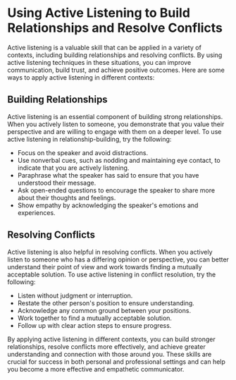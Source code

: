 Using Active Listening to Build Relationships and Resolve Conflicts
===============================================================================================================================

Active listening is a valuable skill that can be applied in a variety of contexts, including building relationships and resolving conflicts. By using active listening techniques in these situations, you can improve communication, build trust, and achieve positive outcomes. Here are some ways to apply active listening in different contexts:

Building Relationships
----------------------

Active listening is an essential component of building strong relationships. When you actively listen to someone, you demonstrate that you value their perspective and are willing to engage with them on a deeper level. To use active listening in relationship-building, try the following:

* Focus on the speaker and avoid distractions.
* Use nonverbal cues, such as nodding and maintaining eye contact, to indicate that you are actively listening.
* Paraphrase what the speaker has said to ensure that you have understood their message.
* Ask open-ended questions to encourage the speaker to share more about their thoughts and feelings.
* Show empathy by acknowledging the speaker's emotions and experiences.

Resolving Conflicts
-------------------

Active listening is also helpful in resolving conflicts. When you actively listen to someone who has a differing opinion or perspective, you can better understand their point of view and work towards finding a mutually acceptable solution. To use active listening in conflict resolution, try the following:

* Listen without judgment or interruption.
* Restate the other person's position to ensure understanding.
* Acknowledge any common ground between your positions.
* Work together to find a mutually acceptable solution.
* Follow up with clear action steps to ensure progress.

By applying active listening in different contexts, you can build stronger relationships, resolve conflicts more effectively, and achieve greater understanding and connection with those around you. These skills are crucial for success in both personal and professional settings and can help you become a more effective and empathetic communicator.
